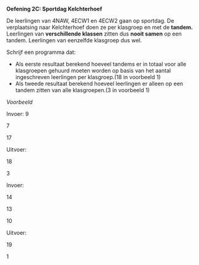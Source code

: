 **Oefening 2C: Sportdag Kelchterhoef**

De leerlingen van 4NAW, 4ECW1 en 4ECW2 gaan op sportdag.
De verplaatsing naar Kelchterhoef doen ze per klasgroep en met de **tandem.** 
Leerlingen van **verschillende klassen** zitten dus **nooit samen** op een tandem. Leerlingen van eenzelfde klasgroep dus wel.

Schrijf een programma dat:
* Als eerste resultaat berekend hoeveel tandems er in totaal voor alle klasgroepen gehuurd moeten worden op basis van het aantal ingeschreven leerlingen per klasgroep.(18 in voorbeeld 1)
* Als tweede resultaat berekend hoeveel leerlingen er alleen op een tandem zitten van alle klasgroepen.(3 in voorbeeld 1)

*Voorbeeld*

Invoer: 
9

7

17


Uitvoer:

18

3


Invoer:

14

13

10


Uitvoer:

19

1
